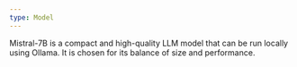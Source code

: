 ```yaml
---
type: Model
---
```


Mistral-7B is a compact and high-quality LLM model that can be run locally using Ollama. It is chosen for its balance of size and performance.